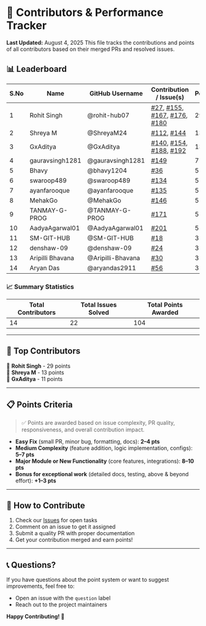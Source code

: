 # 👥 Contributors & Performance Tracker
**Last Updated:** August 4, 2025 
This file tracks the contributions and points of all contributors based on their merged PRs and resolved issues.

## 📊 Leaderboard
| S.No | Name              | GitHub Username     | Contribution / Issue(s)                                          | Points | Status |
|------|-------------------|---------------------|------------------------------------------------------------------|--------|--------|
| 1    | Rohit Singh       | @rohit-hub07        | [#27](https://github.com/adityagarwal15/JobSync/issues/27), [#155](https://github.com/adityagarwal15/JobSync/issues/155), [#167](https://github.com/adityagarwal15/JobSync/issues/167), [#176](https://github.com/adityagarwal15/JobSync/issues/176), [#180](https://github.com/adityagarwal15/JobSync/issues/180) | 29     | ✅     |
| 2    | Shreya M          | @ShreyaM24          | [#112](https://github.com/adityagarwal15/JobSync/issues/112), [#144](https://github.com/adityagarwal15/JobSync/issues/144) | 13     | ✅     |
| 3    | GxAditya          | @GxAditya           | [#140](https://github.com/adityagarwal15/JobSync/issues/140), [#154](https://github.com/adityagarwal15/JobSync/issues/154), [#188](https://github.com/adityagarwal15/JobSync/issues/188), [#192](https://github.com/adityagarwal15/JobSync/issues/192) | 13     | ✅     |
| 4    | gauravsingh1281   | @gauravsingh1281    | [#149](https://github.com/adityagarwal15/JobSync/issues/149)     | 7      | ✅     |
| 5    | Bhavy             | @bhavy1204          | [#36](https://github.com/yourusername/yourrepo/issues/36)       | 5      | ✅     |
| 6    | swaroop489        | @swaroop489         | [#134](https://github.com/adityagarwal15/JobSync/issues/134)     | 5      | ✅     |
| 7    | ayanfarooque      | @ayanfarooque       | [#135](https://github.com/adityagarwal15/JobSync/issues/135)     | 5      | ✅     |
| 8    | MehakGo           | @MehakGo            | [#146](https://github.com/adityagarwal15/JobSync/issues/146)     | 5      | ✅     |
| 9    | TANMAY-G-PROG     | @TANMAY-G-PROG      | [#171](https://github.com/adityagarwal15/JobSync/issues/171)     | 5      | ✅     |
| 10   | AadyaAgarwal01    | @AadyaAgarwal01     | [#201](https://github.com/adityagarwal15/JobSync/issues/201)     | 5      | ✅     |
| 11   | SM-GIT-HUB        | @SM-GIT-HUB         | [#18](https://github.com/yourusername/yourrepo/issues/18)       | 3      | ✅     |
| 12   | denshaw-09        | @denshaw-09         | [#24](https://github.com/yourusername/yourrepo/issues/24)       | 3      | ✅     |
| 13   | Aripilli Bhavana  | @Aripilli-Bhavana   | [#30](https://github.com/yourusername/yourrepo/issues/30)       | 3      | ✅     |
| 14   | Aryan Das         | @aryandas2911       | [#56](https://github.com/yourusername/yourrepo/issues/56)       | 3      | ✅     |

### 📈 Summary Statistics
| **Total Contributors** | **Total Issues Solved** | **Total Points Awarded** |
|------------------------|-------------------------|--------------------------|
| 14                     | 22                      | 104                      |

---

## 🏅 Top Contributors
🥇 **Rohit Singh** - 29 points  
🥈 **Shreya M** - 13 points  
🥉 **GxAditya** - 11 points  

---

## 📋 Points Criteria
> ✅ Points are awarded based on issue complexity, PR quality, responsiveness, and overall contribution impact.

- **Easy Fix** (small PR, minor bug, formatting, docs): **2–4 pts**  
- **Medium Complexity** (feature addition, logic implementation, configs): **5–7 pts**  
- **Major Module or New Functionality** (core features, integrations): **8–10 pts**  
- **Bonus for exceptional work** (detailed docs, testing, above & beyond effort): **+1–3 pts**

---

## 🎯 How to Contribute
1. Check our [Issues](https://github.com/adityagarwal15/JobSync/issues) for open tasks
2. Comment on an issue to get it assigned
3. Submit a quality PR with proper documentation
4. Get your contribution merged and earn points!

---

## 📞 Questions?
If you have questions about the point system or want to suggest improvements, feel free to:
- Open an issue with the `question` label
- Reach out to the project maintainers

**Happy Contributing! 🚀**
